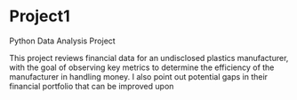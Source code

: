 # Project1
Python Data Analysis Project

This project reviews financial data for an undisclosed plastics manufacturer, with the goal of observing key metrics 
to determine the efficiency of the manufacturer in handling money. I also point out potential gaps in their
financial portfolio that can be improved upon

